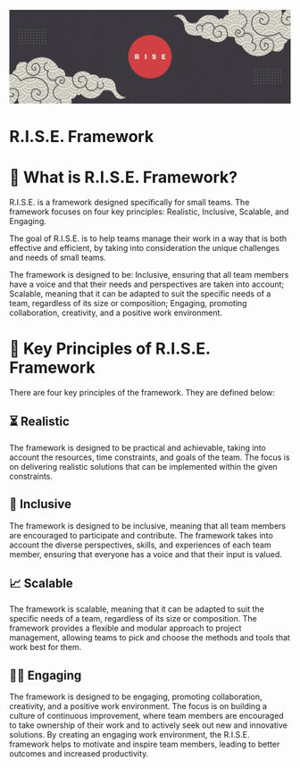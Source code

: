 [![Banner](./assets/banner.png)](https://github.com/smanask/rise-framework)

# R.I.S.E. Framework

# 🤔 What is R.I.S.E. Framework?

R.I.S.E. is a framework designed specifically for small teams. The framework focuses on four key principles: Realistic, Inclusive, Scalable, and Engaging.

The goal of R.I.S.E. is to help teams manage their work in a way that is both effective and efficient, by taking into consideration the unique challenges and needs of small teams.

The framework is designed to be: Inclusive, ensuring that all team members have a voice and that their needs and perspectives are taken into account; Scalable, meaning that it can be adapted to suit the specific needs of a team, regardless of its size or composition; Engaging, promoting collaboration, creativity, and a positive work environment.

# 🔑 Key Principles of R.I.S.E. Framework

There are four key principles of the framework. They are defined below:

## ⏳ Realistic

The framework is designed to be practical and achievable, taking into account the resources, time constraints, and goals of the team. The focus is on delivering realistic solutions that can be implemented within the given constraints.

## 🤝 Inclusive

The framework is designed to be inclusive, meaning that all team members are encouraged to participate and contribute. The framework takes into account the diverse perspectives, skills, and experiences of each team member, ensuring that everyone has a voice and that their input is valued.

## 📈 Scalable

The framework is scalable, meaning that it can be adapted to suit the specific needs of a team, regardless of its size or composition. The framework provides a flexible and modular approach to project management, allowing teams to pick and choose the methods and tools that work best for them.

## 👨‍💻 Engaging

The framework is designed to be engaging, promoting collaboration, creativity, and a positive work environment. The focus is on building a culture of continuous improvement, where team members are encouraged to take ownership of their work and to actively seek out new and innovative solutions. By creating an engaging work environment, the R.I.S.E. framework helps to motivate and inspire team members, leading to better outcomes and increased productivity.